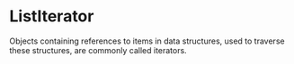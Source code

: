 # ListIterator
Objects containing references to items in data structures, used to traverse these structures, are commonly called iterators.
